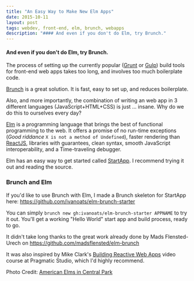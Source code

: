 ```yaml
---
title: "An Easy Way to Make New Elm Apps"
date: 2015-10-11
layout: post
tags: webdev, front-end, elm, brunch, webapps
description: "#### And even if you don't do Elm, try Brunch."
---
```

#### And even if you don't do Elm, try Brunch.

The process of setting up the currently popular ([Grunt]() or [Gulp]()) build tools for front-end web apps takes too long, and involves too much boilerplate code.

[Brunch](http://brunch.io) is a great solution. It is fast, easy to set up, and reduces boilerplate.

Also, and more importantly, the combination of writing an web app in 3 different languages (JavaScript+HTML+CSS) is just ... insane. Why do we do this to ourselves every day?

[Elm](http://elm-lang.org) is a programming language that brings the best of functional programming to the web. It offers a promise of no run-time exceptions (*Good riddance* `X is not a method of Undefined`), faster rendering than [ReactJS](https://facebook.github.io/react/), libraries with guarantees, clean syntax, smooth JavaScript interoperability, and a Time-traveling debugger.

Elm has an easy way to get started called [StartApp](https://github.com/evancz/start-app). I recommend trying it out and reading the source.

### Brunch and Elm
If you'd like to use Brunch with Elm, I made a Brunch skeleton for StartApp here:
https://github.com/ivanoats/elm-brunch-starter

You can simply `brunch new gh:ivanoats/elm-brunch-starter APPNAME` to try it out. You'll get a working "Hello World" start app and build process, ready to go.

It didn't take long thanks to the great work already done by Mads Flensted-Urech on 
https://github.com/madsflensted/elm-brunch

It was also inspired by Mike Clark's [Building Reactive Web Apps](https://pragmaticstudio.com/elm) video course at Pragmatic Studio, which I'd highly recommend.

Photo Credit: [American Elms in Central Park](https://www.flickr.com/photos/mikerollinger/539899740)